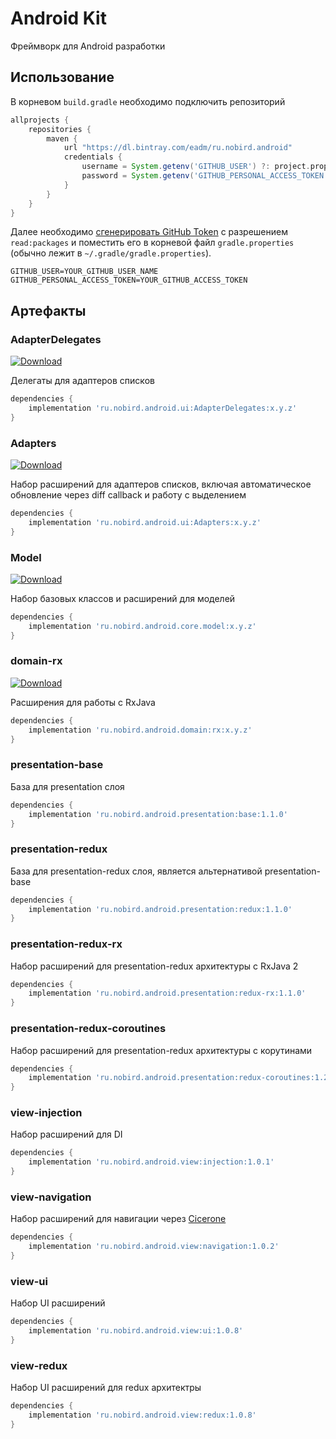 # Android Kit
Фреймворк для Android разработки

## Использование

В корневом `build.gradle` необходимо подключить репозиторий
```groovy
allprojects {
    repositories {
        maven { 
            url "https://dl.bintray.com/eadm/ru.nobird.android"
            credentials {
                username = System.getenv('GITHUB_USER') ?: project.properties['GITHUB_USER']
                password = System.getenv('GITHUB_PERSONAL_ACCESS_TOKEN') ?: project.properties['GITHUB_PERSONAL_ACCESS_TOKEN']
            }
        }
    }
}
```

Далее необходимо [сгенерировать GitHub Token](https://github.com/settings/tokens/new) с разрешением `read:packages` и поместить его в корневой файл `gradle.properties` (обычно лежит в `~/.gradle/gradle.properties`).
```
GITHUB_USER=YOUR_GITHUB_USER_NAME
GITHUB_PERSONAL_ACCESS_TOKEN=YOUR_GITHUB_ACCESS_TOKEN
```

## Артефакты

### AdapterDelegates
[ ![Download](https://api.bintray.com/packages/eadm/ru.nobird.android/ru.nobird.android.ui.adapterdelegates/images/download.svg) ](https://bintray.com/eadm/ru.nobird.android/ru.nobird.android.ui.adapterdelegates/_latestVersion)

Делегаты для адаптеров списков

```groovy
dependencies {
    implementation 'ru.nobird.android.ui:AdapterDelegates:x.y.z'
}
```

### Adapters
[ ![Download](https://api.bintray.com/packages/eadm/ru.nobird.android/ru.nobird.android.ui.adapters/images/download.svg) ](https://bintray.com/eadm/ru.nobird.android/ru.nobird.android.ui.adapters/_latestVersion)

Набор расширений для адаптеров списков, включая автоматическое обновление через diff callback и работу с выделением

```groovy
dependencies {
    implementation 'ru.nobird.android.ui:Adapters:x.y.z'
}
```

### Model
[ ![Download](https://api.bintray.com/packages/eadm/ru.nobird.android/ru.nobird.android.core.model/images/download.svg) ](https://bintray.com/eadm/ru.nobird.android/ru.nobird.android.core.model/_latestVersion)

Набор базовых классов и расширений для моделей

```groovy
dependencies {
    implementation 'ru.nobird.android.core.model:x.y.z'
}
```

### domain-rx
[ ![Download](https://api.bintray.com/packages/eadm/ru.nobird.android/ru.nobird.android.domain/images/download.svg) ](https://bintray.com/eadm/ru.nobird.android/ru.nobird.android.domain/_latestVersion)

Расширения для работы с RxJava

```groovy
dependencies {
    implementation 'ru.nobird.android.domain:rx:x.y.z'
}
```

### presentation-base
База для presentation слоя

```groovy
dependencies {
    implementation 'ru.nobird.android.presentation:base:1.1.0'
}
```

### presentation-redux
База для presentation-redux слоя, является альтернативой presentation-base

```groovy
dependencies {
    implementation 'ru.nobird.android.presentation:redux:1.1.0'
}
```

### presentation-redux-rx
Набор расширений для presentation-redux архитектуры с RxJava 2

```groovy
dependencies {
    implementation 'ru.nobird.android.presentation:redux-rx:1.1.0'
}
```

### presentation-redux-coroutines
Набор расширений для presentation-redux архитектуры с корутинами

```groovy
dependencies {
    implementation 'ru.nobird.android.presentation:redux-coroutines:1.2.0'
}
```

### view-injection

Набор расширений для DI

```groovy
dependencies {
    implementation 'ru.nobird.android.view:injection:1.0.1'
}
```

### view-navigation

Набор расширений для навигации через [Cicerone](https://github.com/terrakok/Cicerone)

```groovy
dependencies {
    implementation 'ru.nobird.android.view:navigation:1.0.2'
}
```

### view-ui

Набор UI расширений

```groovy
dependencies {
    implementation 'ru.nobird.android.view:ui:1.0.8'
}
```

### view-redux

Набор UI расширений для redux архитектры

```groovy
dependencies {
    implementation 'ru.nobird.android.view:redux:1.0.8'
}
```
